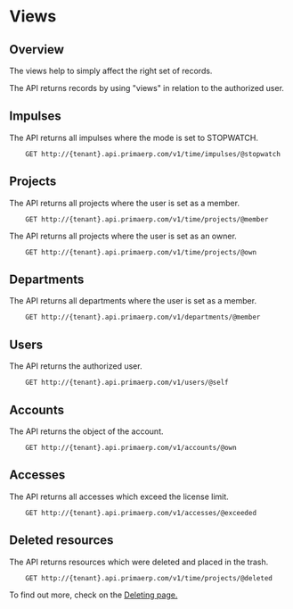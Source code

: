Views
==

## Overview

The views help to simply affect the right set of records.

The API returns records by using "views" in relation to the authorized user.

## Impulses

The API returns all impulses where the mode is set to STOPWATCH.

		GET http://{tenant}.api.primaerp.com/v1/time/impulses/@stopwatch

## Projects

The API returns all projects where the user is set as a member.

		GET http://{tenant}.api.primaerp.com/v1/time/projects/@member

The API returns all projects where the user is set as an owner.

		GET http://{tenant}.api.primaerp.com/v1/time/projects/@own

## Departments

The API returns all departments where the user is set as a member.

		GET http://{tenant}.api.primaerp.com/v1/departments/@member

## Users

The API returns the authorized user.

		GET http://{tenant}.api.primaerp.com/v1/users/@self

## Accounts

The API returns the object of the account.

		GET http://{tenant}.api.primaerp.com/v1/accounts/@own

## Accesses

The API returns all accesses which exceed the license limit.

		GET http://{tenant}.api.primaerp.com/v1/accesses/@exceeded

## Deleted resources

The API returns resources which were deleted and placed in the trash.

		GET http://{tenant}.api.primaerp.com/v1/time/projects/@deleted

To find out more, check on the [Deleting page.](/rest/deleting.md)
